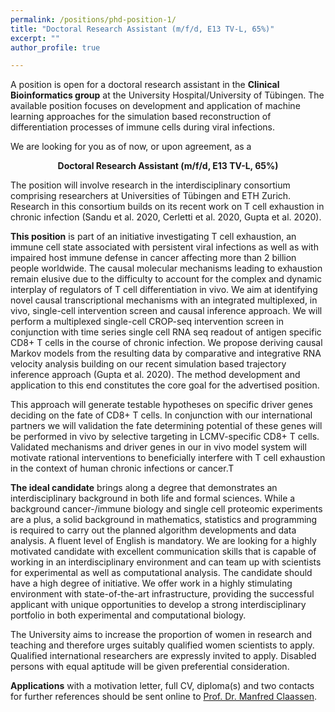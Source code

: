 ```yaml
---
permalink: /positions/phd-position-1/
title: "Doctoral Research Assistant (m/f/d, E13 TV-L, 65%)"
excerpt: ""
author_profile: true

---
```


A position is open for a doctoral research assistant in the **Clinical Bioinformatics group** at the University Hospital/University of Tübingen. The available position focuses on development and application of machine learning approaches for the simulation based reconstruction of differentiation processes of immune cells during viral infections.

We are looking for you as of now, or upon agreement, as a

<p align="center">
  <b>Doctoral Research Assistant (m/f/d, E13 TV-L, 65%)</b><br>
</p>

The position will involve research in the interdisciplinary consortium comprising researchers at Universities of Tübingen and ETH Zurich. Research in this consortium builds on its recent work on T cell exhaustion in chronic infection (Sandu et al. 2020, Cerletti et al. 2020, Gupta et al. 2020).

**This position** is part of an initiative investigating T cell exhaustion, an immune cell state associated with persistent viral infections as well as with impaired host immune defense in cancer affecting more than 2 billion people worldwide. The causal molecular mechanisms leading to exhaustion remain elusive due to the difficulty to account for the complex and dynamic interplay of regulators of T cell differentiation in vivo. We aim at identifying novel causal transcriptional mechanisms with an integrated multiplexed, in vivo, single-cell intervention screen and causal inference approach. We will perform a multiplexed single-cell CROP-seq intervention screen in conjunction with time series single cell RNA seq readout of antigen specific CD8+ T cells in the course of chronic infection. We propose deriving causal Markov models from the resulting data by comparative and integrative RNA velocity analysis building on our recent simulation based trajectory inference approach (Gupta et al. 2020). The method development and application to this end constitutes the core goal for the advertised position.

This approach will generate testable hypotheses on specific driver genes deciding on the fate of CD8+ T cells. In conjunction with our international partners we will validation the fate determining potential of these genes will be performed in vivo by selective targeting in LCMV-specific CD8+ T cells. Validated mechanisms and driver genes in our in vivo model system will motivate rational interventions to beneficially interfere with T cell exhaustion in the context of human chronic infections or cancer.T

**The ideal candidate** brings along a degree that demonstrates an interdisciplinary background in both life and formal sciences. While a background cancer-/immune biology  and single cell proteomic experiments are a plus, a solid background in mathematics, statistics and programming is required to carry out the planned algorithm developments and data analysis. A fluent level of English is mandatory. We are looking for a highly motivated candidate with excellent communication skills that is capable of working in an interdisciplinary environment and can team up with scientists for experimental as well as computational analysis. The candidate should have a high degree of initiative. We offer work in a highly stimulating environment with state-of-the-art infrastructure, providing the successful applicant with unique opportunities to develop a strong interdisciplinary portfolio in both experimental and computational biology.

The University aims to increase the proportion of women in research and teaching and therefore urges suitably qualified women scientists to apply. Qualified international researchers are expressly invited to apply. Disabled persons with equal aptitude will be given preferential consideration.

**Applications** with a motivation letter, full CV, diploma(s) and two contacts for further references should be sent online to [Prof. Dr. Manfred Claassen](mailto:manfred.claassen@med.uni-tuebingen.de).
